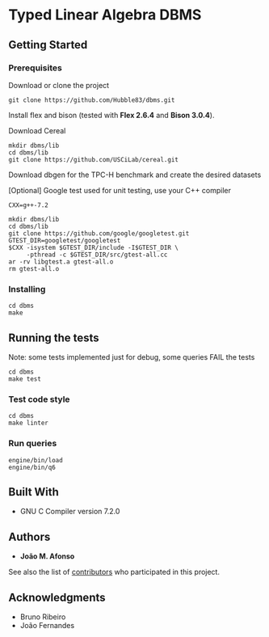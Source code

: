 # Typed Linear Algebra DBMS

<!--One Paragraph of project description goes here-->

## Getting Started

<!--These instructions will get you a copy of the project up and running on your local machine for development and testing purposes. See deployment for notes on how to deploy the project on a live system.-->

### Prerequisites

Download or clone the project

```
git clone https://github.com/Hubble83/dbms.git
```

Install flex and bison (tested with **Flex 2.6.4** and **Bison 3.0.4**).

Download Cereal

```
mkdir dbms/lib
cd dbms/lib
git clone https://github.com/USCiLab/cereal.git
```

Download dbgen for the TPC-H benchmark and create the desired datasets

[Optional] Google test used for unit testing, use your C++ compiler

```
CXX=g++-7.2

mkdir dbms/lib
cd dbms/lib
git clone https://github.com/google/googletest.git
GTEST_DIR=googletest/googletest
$CXX -isystem $GTEST_DIR/include -I$GTEST_DIR \
     -pthread -c $GTEST_DIR/src/gtest-all.cc
ar -rv libgtest.a gtest-all.o
rm gtest-all.o
```

### Installing

<!--A step by step series of examples that tell you have to get a development env running-->

<!--Say what the step will be-->

```
cd dbms
make
```

<!--And repeat-->

<!--```
until finished
```-->

<!--End with an example of getting some data out of the system or using it for a little demo-->

## Running the tests

<!--Explain how to run the automated tests for this system-->

<!--### Break down into end to end tests-->

<!--Explain what these tests test and why-->

Note: some tests implemented just for debug, some queries FAIL the tests

```
cd dbms
make test
```

### Test code style

```
cd dbms
make linter
```

<!--Explain what these tests test and why-->

<!--```
Give an example
```-->

<!--## Deployment-->

<!--Add additional notes about how to deploy this on a live system-->

### Run queries

```
engine/bin/load
engine/bin/q6
```

## Built With

* GNU C Compiler version 7.2.0

<!--## Contributing-->

<!--Please read [CONTRIBUTING.md](https://gist.github.com/PurpleBooth/b24679402957c63ec426) for details on our code of conduct, and the process for submitting pull requests to us.-->

<!--## Versioning-->

<!--We use [SemVer](http://semver.org/) for versioning. For the versions available, see the [tags on this repository](https://github.com/your/project/tags).-->

## Authors

* **João M. Afonso**<!-- - *Initial work* - [PurpleBooth](https://github.com/PurpleBooth)-->

See also the list of [contributors](https://github.com/Hubble83/dbms/contributors) who participated in this project.

<!--## License-->

<!--This project is licensed under the MIT License - see the [LICENSE.md](LICENSE.md) file for details-->

## Acknowledgments

* Bruno Ribeiro
* João Fernandes


